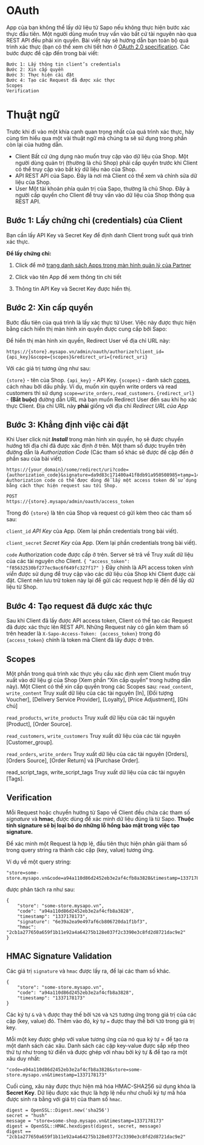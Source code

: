 # OAuth
App của bạn không thể lấy dữ liệu từ Sapo nếu không thực hiện bước xác thực đầu tiên. Một người dùng muốn truy vấn vào bất cứ tài nguyên nào qua REST API đều phải xin quyền. Bài viết này sẽ hướng dẫn bạn toàn bộ quá trình xác thực (bạn có thể xem chi tiết hơn ở [OAuth 2.0 specification](https://tools.ietf.org/html/rfc6749).
Các bước được đề cập đến trong bài viết:
```
Bước 1: Lấy thông tin client’s credentials
Bước 2: Xin cấp quyền
Bước 3: Thực hiện cài đặt
Bước 4: Tạo các Request đã được xác thực
Scopes
Verification
```
# Thuật ngữ
Trước khi đi vào một khía cạnh quan trọng nhất của quá trình xác thực, hãy cùng tìm hiểu qua một vài thuật ngữ mà chúng ta sẽ sử dụng trong phần còn lại của hướng dẫn.

* Client
Bất cứ ứng dụng nào muốn truy cập vào dữ liệu của Shop. Một người dùng quản trị (thường là chủ Shop) phải cấp quyền trước khi Client có thể truy cập vào bất kỳ dữ liệu nào của Shop.
* API
REST API của Sapo. Đây là nơi mà Client có thể xem và chỉnh sửa dữ liệu của Shop.
* User
Một tài khoản phía quản trị của Sapo, thường là chủ Shop. Đây à người cấp quyền cho Client để truy vấn vào dữ liệu của Shop thông qua REST API.
## Bước 1: Lấy chứng chỉ (credentials) của Client
Bạn cần lấy API Key và Secret Key để định danh Client trong suốt quá trình xác thực.

**Để lấy chứng chỉ:**

1. Click để mở [trang danh sách Apps trong màn hình quản lý của Partner](https://developers.sapo.vn/services/partners/auth?returnUrl=%2Fservices%2Fpartners%2Fapi_clients)

2. Click vào tên App để xem thông tin chi tiết

3. Thông tin API Key và Secret Key được hiển thị.

## Bước 2: Xin cấp quyền
Bước đầu tiên của quá trình là lấy xác thực từ User. Việc này được thực hiện bằng cách hiển thị màn hình xin quyền được cung cấp bởi Sapo:

Để hiển thị màn hình xin quyền, Redirect User về địa chỉ URL này:
```
https://{store}.mysapo.vn/admin/oauth/authorize?client_id={api_key}&scope={scopes}&redirect_uri={redirect_uri}

```
Với các giá trị tương ứng như sau:

`{store}` - tên của Shop.
`{api_key}` - API Key.
`{scopes}` - danh sách [copes](#Scopes), cách nhau bởi dấu phẩy. Ví dụ, muốn xin quyền write orders và read customers thì sử dụng `scope=write_orders,read_customers`.
`{redirect_url}` - **(Bắt buộc)** đường dẫn URL mà bạn muốn Redirect User đến sau khi họ xác thực Client. Địa chỉ URL này **phải** giống với địa chỉ _Redirect URL của App_
## Bước 3: Khẳng định việc cài đặt
Khi User click nút ***Install*** trong màn hình xin quyền, họ sẽ được chuyển hướng tới địa chỉ đã được xác định ở trên. Một tham số được truyền trên đường dẫn là *Authorization Code* (Các tham số khác sẽ được đề cập đến ở phần sau của bài viết).
```
https://{your_domain}/some/redirect/uri?code={authorization_code}&signature=da9d83c171400a41f8db91a950508985×tamp=1409617544
Authorization code có thể được dùng để lấy một access token để sử dụng bằng cách thực hiện request sau tới Shop.
```
```
POST
https://{store}.mysapo/admin/oauth/access_token
```
Trong đó `{store}` là tên của Shop và request có gửi kèm theo các tham số sau:

`client_id`
*API Key* của App. (Xem lại phần credentials trong bài viết).

`client_secret`
*Secret Key* của App. (Xem lại phần credentials trong bài viết).

`code`
Authorization code được cấp ở trên.
Server sẽ trả về Truy xuất dữ liệu của các tài nguyên cho Client.
`
{
    "access_token": "f85632530bf277ec9ac6f649fc327f17"
}
`
Đây chính là API access token *vĩnh viễn* được sử dụng để truy cập vào các dữ liệu của Shop khi Client được cài đặt. Client nên lưu trữ token này lại để gửi các request hợp lệ đến để lấy dữ liệu từ Shop.

## Bước 4: Tạo request đã được xác thực
Sau khi Client đã lấy được API access token, Client có thể tạo các Request đã được xác thực lên REST API. Những Request này có gắn kèm tham số trên header là `X-Sapo-Access-Token: {access_token}` trong đó `{access_token}` chính là token mà Client đã lấy được ở trên.

<a name="Scopes"></a>
## Scopes

Một phần trong quá trình xác thực yêu cầu xác định xem Client muốn truy xuất vào dữ liệu gì của Shop (Xem phần “Xin cấp quyền” trong hướng dẫn này). Một Client có thể xin cấp quyền trong các Scopes sau:
`read_content`, `write_content`
Truy xuất dữ liệu của các tài nguyên [In], [Đối tượng Voucher], [Delivery Service Provider], [Loyalty], [Price Adjustment], [Ghi chú]

`read_products`, `write_products`
Truy xuất dữ liệu của các tài nguyên [Product], [Order Source].

`read_customers`, `write_customers`
Truy xuất dữ liệu của các tài nguyên [Customer_group].

`read_orders`, `write_orders`
Truy xuất dữ liệu của các tài nguyên [Orders], [Orders Source], [Order Return] và [Purchase Order].

read_script_tags, write_script_tags
Truy xuất dữ liệu của các tài nguyên [Tags].


## Verification
Mỗi Request hoặc chuyển hướng từ Sapo về Client đều chứa các tham số *signature* và **hmac**, được dùng để xác minh dữ liệu đúng là từ Sapo. **Thuộc tính signature sẽ bị loại bỏ do những lỗ hổng bảo mật trong việc tạo signature.**

Để xác minh một Request là hợp lệ, đầu tiên thực hiện phân giải tham số trong query string ra thành các cặp (key, value) tương ứng.

Ví dụ về một query string:
```
"store=some-store.mysapo.vn&code=a94a110d86d2452eb3e2af4cfb8a3828&timestamp=1337178173&signature=6e39a2ea9e497af6cb806720da1f1bf3&hmac=2cb1a277650a659f1b11e92a4a64275b128e037f2c3390e3c8fd2d8721dac9e2"
```
được phân tách ra như sau:
```
{
    "store": "some-store.mysapo.vn",
    "code": "a94a110d86d2452eb3e2af4cfb8a3828",
    "timestamp": "1337178173",
    "signature": "6e39a2ea9e497af6cb806720da1f1bf3",
    "hmac": "2cb1a277650a659f1b11e92a4a64275b128e037f2c3390e3c8fd2d8721dac9e2"
}
```
## HMAC Signature Validation
Các giá trị `signature` và `hmac` được lấy ra, để lại các tham số khác.
```
{
    "store": "some-store.mysapo.vn",
    "code": "a94a110d86d2452eb3e2af4cfb8a3828",
    "timestamp": "1337178173"
}
```
Các ký tự `&` và `%` được thay thế bởi `%26` và `%25` tương ứng trong giá trị của các cặp (key, value) đó. Thêm vào đó, ký tự `=` được thay thế bởi `%3D` trong giá trị key.

Mỗi một key được ghép với value tương ứng của nó qua ký tự = để tạo ra một danh sách các xâu. Danh sách các cặp key-value được sắp xếp theo thứ tự như trong từ điển và được ghép với nhau bởi ký tự & để tạo ra một xâu duy nhất:
```
"code=a94a110d86d2452eb3e2af4cfb8a3828&store=some-store.mysapo.vn&timestamp=1337178173"
```
Cuối cùng, xâu này được thực hiện mã hóa HMAC-SHA256 sử dụng khóa là **Secret Key**. Dữ liệu được xác thực là hợp lệ nếu như chuỗi ký tự mã hóa được sinh ra bằng với giá trị của tham số `hmac`.
```
digest = OpenSSL::Digest.new('sha256')
secret = "hush"
message = "store=some-shop.mysapo.vn&timestamp=1337178173"
digest = OpenSSL::HMAC.hexdigest(digest, secret, message)
digest == "2cb1a277650a659f1b11e92a4a64275b128e037f2c3390e3c8fd2d8721dac9e2"
```


